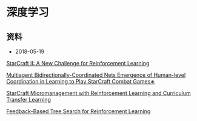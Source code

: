 # 深度学习


## 资料

 * 2018-05-19

 [StarCraft II: A New Challenge for Reinforcement Learning](https://github.com/usiege/Deep-Learning/blob/master/paper/StarCraft%20II.pdf)

 [Multiagent Bidirectionally-Coordinated Nets
Emergence of Human-level Coordination in Learning to Play StarCraft Combat Games∗
](https://github.com/usiege/Deep-Learning/blob/master/paper/1703.10069.pdf)

 [StarCraft Micromanagement with Reinforcement
Learning and Curriculum Transfer Learning](https://github.com/usiege/Deep-Learning/blob/master/paper/1804.00810.pdf)

 [Feedback-Based Tree Search for Reinforcement Learning](https://github.com/usiege/Deep-Learning/blob/master/paper/1805.05935.pdf)